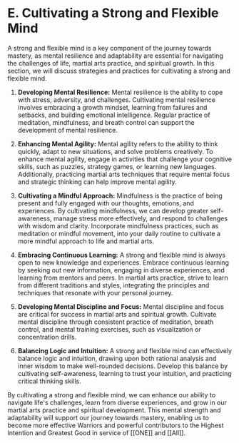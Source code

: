 # E. Cultivating a Strong and Flexible Mind

A strong and flexible mind is a key component of the journey towards mastery, as mental resilience and adaptability are essential for navigating the challenges of life, martial arts practice, and spiritual growth. In this section, we will discuss strategies and practices for cultivating a strong and flexible mind.

1.  **Developing Mental Resilience:** Mental resilience is the ability to cope with stress, adversity, and challenges. Cultivating mental resilience involves embracing a growth mindset, learning from failures and setbacks, and building emotional intelligence. Regular practice of meditation, mindfulness, and breath control can support the development of mental resilience.
    
2.  **Enhancing Mental Agility:** Mental agility refers to the ability to think quickly, adapt to new situations, and solve problems creatively. To enhance mental agility, engage in activities that challenge your cognitive skills, such as puzzles, strategy games, or learning new languages. Additionally, practicing martial arts techniques that require mental focus and strategic thinking can help improve mental agility.
    
3.  **Cultivating a Mindful Approach:** Mindfulness is the practice of being present and fully engaged with our thoughts, emotions, and experiences. By cultivating mindfulness, we can develop greater self-awareness, manage stress more effectively, and respond to challenges with wisdom and clarity. Incorporate mindfulness practices, such as meditation or mindful movement, into your daily routine to cultivate a more mindful approach to life and martial arts.
    
4.  **Embracing Continuous Learning:** A strong and flexible mind is always open to new knowledge and experiences. Embrace continuous learning by seeking out new information, engaging in diverse experiences, and learning from mentors and peers. In martial arts practice, strive to learn from different traditions and styles, integrating the principles and techniques that resonate with your personal journey.
    
5.  **Developing Mental Discipline and Focus:** Mental discipline and focus are critical for success in martial arts and spiritual growth. Cultivate mental discipline through consistent practice of meditation, breath control, and mental training exercises, such as visualization or concentration drills.
    
6.  **Balancing Logic and Intuition:** A strong and flexible mind can effectively balance logic and intuition, drawing upon both rational analysis and inner wisdom to make well-rounded decisions. Develop this balance by cultivating self-awareness, learning to trust your intuition, and practicing critical thinking skills.
    

By cultivating a strong and flexible mind, we can enhance our ability to navigate life's challenges, learn from diverse experiences, and grow in our martial arts practice and spiritual development. This mental strength and adaptability will support our journey towards mastery, enabling us to become more effective Warriors and powerful contributors to the Highest Intention and Greatest Good in service of [[ONE]] and [[All]].